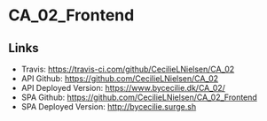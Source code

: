 # CA_02_Frontend

## Links
- Travis: https://travis-ci.com/github/CecilieLNielsen/CA_02
- API Github: https://github.com/CecilieLNielsen/CA_02
- API Deployed Version: https://www.bycecilie.dk/CA_02/
- SPA Github: https://github.com/CecilieLNielsen/CA_02_Frontend
- SPA Deployed Version: http://bycecilie.surge.sh
